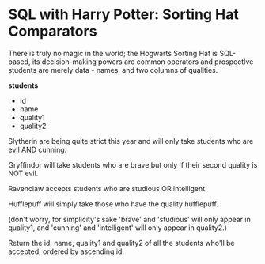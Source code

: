 # SQL with Harry Potter: Sorting Hat Comparators

There is truly no magic in the world; the Hogwarts Sorting Hat is SQL-based, its decision-making powers are common operators and prospectIve students are merely data - names, and two columns of qualities.

**students**

* id
* name
* quality1
* quality2

Slytherin are being quite strict this year and will only take students who are evil AND cunning.

Gryffindor will take students who are brave but only if their second quality is NOT evil.

Ravenclaw accepts students who are studious OR intelligent.

Hufflepuff will simply take those who have the quality hufflepuff.

(don't worry, for simplicity's sake 'brave' and 'studious' will only appear in quality1, and 'cunning' and 'intelligent' will only appear in quality2.)

Return the id, name, quality1 and quality2 of all the students who'll be accepted, ordered by ascending id.
